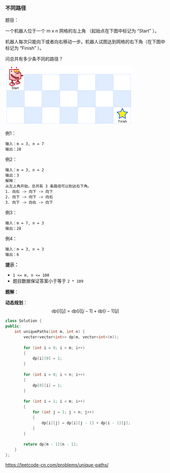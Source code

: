 ### 不同路径

题目：

一个机器人位于一个 m x n 网格的左上角 （起始点在下图中标记为 “Start” ）。

机器人每次只能向下或者向右移动一步。机器人试图达到网格的右下角（在下图中标记为 “Finish” ）。

问总共有多少条不同的路径？



![avatar](69_001.png)

例1：

```
输入：m = 3, n = 7
输出：28
```



例2：

```
输入：m = 3, n = 2
输出：3
解释：
从左上角开始，总共有 3 条路径可以到达右下角。
1. 向右 -> 向下 -> 向下
2. 向下 -> 向下 -> 向右
3. 向下 -> 向右 -> 向下
```



例3：

```
输入：m = 7, n = 3
输出：28
```



例4：

```
输入：m = 3, n = 3
输出：6
```



**提示：**

- `1 <= m, n <= 100`
- 题目数据保证答案小于等于 `2 * 109`



**题解**：

**动态规划**：
$$
dp[i][j] = dp[i][j-1]+dp[i-1][j]
$$


```c++
class Solution {
public:
    int uniquePaths(int m, int n) {
        vector<vector<int>> dp(m, vector<int>(n));

		for (int i = 0; i < m; i++)
		{
			dp[i][0] = 1;
		}

		for (int i = 0; i < n; i++)
		{
			dp[0][i] = 1;
		}

		for (int i = 1; i < m; i++)
		{
			for (int j = 1; j < n; j++)
			{
				dp[i][j] = dp[i][j - 1] + dp[i - 1][j];
			}
		}
		
		return dp[m - 1][n - 1];
    }
};
```



https://leetcode-cn.com/problems/unique-paths/